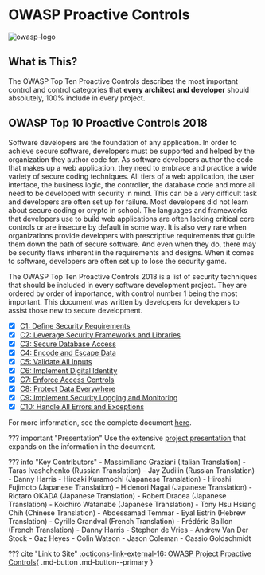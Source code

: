 # OWASP Proactive Controls

![owasp-logo](https://owasp.org/assets/images/logo.png)

## What is This?
The OWASP Top Ten Proactive Controls describes the most important control and control categories that **every architect and developer** should absolutely, 100% include in every project.

## OWASP Top 10 Proactive Controls 2018
Software developers are the foundation of any application. In order to achieve secure software, developers must be supported and helped by the organization they author code for. As software developers author the code that makes up a web application, they need to embrace and practice a wide variety of secure coding techniques. All tiers of a web application, the user interface, the business logic, the controller, the database code and more  all need to be developed with security in mind. This can be a very difficult task and developers are often set up for failure. Most developers did not learn about secure coding or crypto in school. The languages and frameworks that developers use to build web applications are often lacking critical core controls or are insecure by default in some way. It is also very rare when organizations provide developers with prescriptive requirements that guide them down the path of secure software. And even when they do, there may be security flaws inherent in the requirements and designs. When it comes to software, developers are often set up to lose the security game.

The OWASP Top Ten Proactive Controls 2018 is a list of security techniques that should be included in every software development project. They are ordered by order of importance, with control number 1 being the most important. This document was written by developers for developers to assist those new to secure development.

- [x] [C1: Define Security Requirements](https://owasp.org/www-project-proactive-controls/v3/en/c1-security-requirements)
- [x] [C2: Leverage Security Frameworks and Libraries](https://owasp.org/www-project-proactive-controls/v3/en/c2-leverage-security-frameworks-libraries)
- [x] [C3: Secure Database Access](https://owasp.org/www-project-proactive-controls/v3/en/c3-secure-database)
- [x] [C4: Encode and Escape Data](https://owasp.org/www-project-proactive-controls/v3/en/c4-encode-escape-data)
- [x] [C5: Validate All Inputs](https://owasp.org/www-project-proactive-controls/v3/en/c5-validate-inputs)
- [x] [C6: Implement Digital Identity](https://owasp.org/www-project-proactive-controls/v3/en/c6-digital-identity)
- [x] [C7: Enforce Access Controls](https://owasp.org/www-project-proactive-controls/v3/en/c7-enforce-access-controls)
- [x] [C8: Protect Data Everywhere](https://owasp.org/www-project-proactive-controls/v3/en/c8-protect-data-everywhere)
- [x] [C9: Implement Security Logging and Monitoring](https://owasp.org/www-project-proactive-controls/v3/en/c9-security-logging)
- [x] [C10: Handle All Errors and Exceptions](https://owasp.org/www-project-proactive-controls/v3/en/c10-errors-exceptions)

For more information, see the complete document [here](https://github.com/OWASP/www-project-proactive-controls/blob/master/v3/OWASP_Top_10_Proactive_Controls_V3.pdf).

??? important "Presentation"
    Use the extensive [project presentation](https://github.com/OWASP/www-project-proactive-controls/blob/master/v3/OWASP_Top_10_Proactive_Controls_V3.docx) that expands on the information in the document.

??? info "Key Contributors"
    - Massimiliano Graziani (Italian Translation)
    - Taras Ivashchenko (Russian Translation)
    - Jay Zudilin (Russian Translation)
    - Danny Harris
    - Hiroaki Kuramochi (Japanese Translation)
    - Hiroshi Fujimoto (Japanese Translation)
    - Hidenori Nagai (Japanese Translation)
    - Riotaro OKADA (Japanese Translation)
    - Robert Dracea (Japanese Translation)
    - Koichiro Watanabe (Japanese Translation)
    - Tony Hsu Hsiang Chih (Chinese Translation)
    - Abdessamad Temmar
    - Eyal Estrin (Hebrew Translation)
    - Cyrille Grandval (French Translation)
    - Frédéric Baillon (French Translation)
    - Danny Harris
    - Stephen de Vries
    - Andrew Van Der Stock
    - Gaz Heyes
    - Colin Watson
    - Jason Coleman
    - Cassio Goldschmidt

??? cite "Link to Site"
    [:octicons-link-external-16: OWASP Project Proactive Controls](https://owasp.org/www-project-proactive-controls/){ .md-button .md-button--primary }
